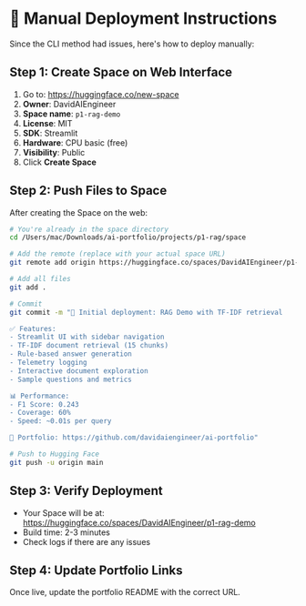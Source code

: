 # 🚀 Manual Deployment Instructions

Since the CLI method had issues, here's how to deploy manually:

## Step 1: Create Space on Web Interface

1. Go to: https://huggingface.co/new-space
2. **Owner**: DavidAIEngineer
3. **Space name**: `p1-rag-demo`
4. **License**: MIT
5. **SDK**: Streamlit
6. **Hardware**: CPU basic (free)
7. **Visibility**: Public
8. Click **Create Space**

## Step 2: Push Files to Space

After creating the Space on the web:

```bash
# You're already in the space directory
cd /Users/mac/Downloads/ai-portfolio/projects/p1-rag/space

# Add the remote (replace with your actual space URL)
git remote add origin https://huggingface.co/spaces/DavidAIEngineer/p1-rag-demo

# Add all files
git add .

# Commit
git commit -m "🚀 Initial deployment: RAG Demo with TF-IDF retrieval

✅ Features:
- Streamlit UI with sidebar navigation
- TF-IDF document retrieval (15 chunks)
- Rule-based answer generation
- Telemetry logging
- Interactive document exploration
- Sample questions and metrics

📊 Performance:
- F1 Score: 0.243
- Coverage: 60%
- Speed: ~0.01s per query

🔗 Portfolio: https://github.com/davidaiengineer/ai-portfolio"

# Push to Hugging Face
git push -u origin main
```

## Step 3: Verify Deployment

- Your Space will be at: https://huggingface.co/spaces/DavidAIEngineer/p1-rag-demo
- Build time: 2-3 minutes
- Check logs if there are any issues

## Step 4: Update Portfolio Links

Once live, update the portfolio README with the correct URL.
